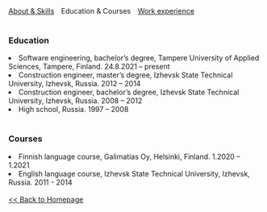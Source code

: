 <html>
    <head>
        <meta charset="UTF-8">
        <style>
            .info {
                margin-right: 10px;
            }
            a {
                text-decoration: underline;
            }
        </style>
    </head>
    <body>
        <a class="info" href="https://lozhkiniurii.github.io/about">About & Skills</a>
        <span class="info">Education & Courses</span>
        <a class="info" href="https://lozhkiniurii.github.io/experience">Work experience</a>
        <br/><br/>
        <h3>Education</h3>
            <li>Software engineering, bachelor’s degree, Tampere University of Applied Sciences, Tampere, Finland. 24.8.2021 – present</li>
            <li>Construction engineer, master’s degree, Izhevsk State Technical University, Izhevsk, Russia. 2012 – 2014</li>
            <li>Construction engineer, bachelor’s degree, Izhevsk State Technical University, Izhevsk, Russia. 2008 – 2012</li>
            <li>High school, Russia. 1997 – 2008</li>
        <br/>
        <h3>Courses</h3>
            <li>Finnish language course, Galimatias Oy, Helsinki, Finland. 1.2020 – 1.2021</li>
            <li>English language course, Izhevsk State Technical University, Izhevsk, Russia. 2011 - 2014</li>
        <br/>
        <a href="https://lozhkiniurii.github.io"><< Back to Homepage</a>
    </body>
</html>
